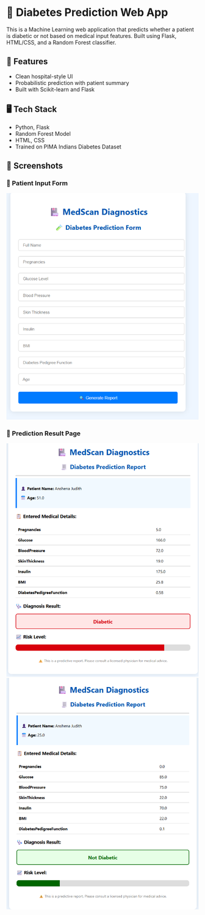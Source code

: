 # 🧪 Diabetes Prediction Web App

This is a Machine Learning web application that predicts whether a patient is diabetic or not based on medical input features. Built using Flask, HTML/CSS, and a Random Forest classifier.

## 🚀 Features
- Clean hospital-style UI
- Probabilistic prediction with patient summary
- Built with Scikit-learn and Flask

## 🖥️ Tech Stack
- Python, Flask
- Random Forest Model
- HTML, CSS
- Trained on PIMA Indians Diabetes Dataset


## 📸 Screenshots

### 🔹 Patient Input Form
<img src="assets/form.png" width="600"/>

### 🔹 Prediction Result Page
<img src="assets/DiabetesReport.png" width="600"/>

<img src="assets/NonDiabetesReport.png" width="600"/>
